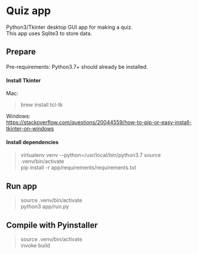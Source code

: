 # Quiz app

Python3/Tkinter desktop GUI app for making a quiz.  
This app uses Sqlite3 to store data.

## Prepare
####
Pre-requirements: Python3.7+ should already be installed. 

#### Install Tkinter
Mac:
> brew install tcl-tk

Windows:  
https://stackoverflow.com/questions/20044559/how-to-pip-or-easy-install-tkinter-on-windows

#### Install dependencies
> virtualenv venv --python=/usr/local/bin/python3.7
> source .venv/bin/activate  
> pip install -r app/requirements/requirements.txt

## Run app
> source .venv/bin/activate  
> python3 app/run.py


## Compile with Pyinstaller
> source .venv/bin/activate  
> invoke build
